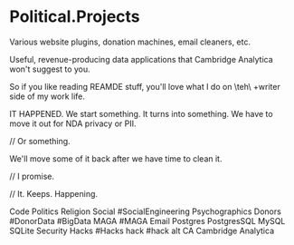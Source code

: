# Political.Projects
Various website plugins, donation machines, email cleaners, etc.

Useful, revenue-producing data applications that Cambridge Analytica won't suggest to you.

So if you like reading REAMDE stuff, you'll love what I do on \teh\ +writer side of my work life.

IT HAPPENED. We start something. It turns into something. We have to move it out for NDA privacy or PII.  

// Or something.

We'll move some of it back after we have time to clean it.

// I promise.

// It. Keeps. Happening.

Code Politics Religion Social #SocialEngineering Psychographics Donors #DonorData #BigData MAGA #MAGA Email Postgres PostgresSQL MySQL SQLite Security Hacks #Hacks hack 
#hack alt CA Cambridge Analytica

